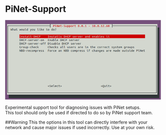 # PiNet-Support
![](images/pinet-support-main-screen.png)

Experimental support tool for diagnosing issues with PiNet setups.   
This tool should only be used if directed to do so by PiNet support team.   

##Warning
This the options in this tool can directly interfere with your network and cause major issues if used incorrectly. Use at your own risk.
